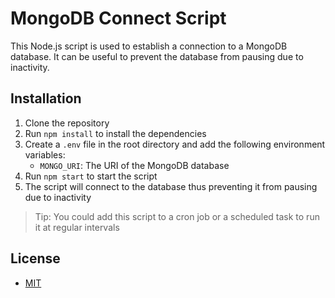 # MongoDB Connect Script

This Node.js script is used to establish a connection to a MongoDB database. It can be useful to prevent the database from pausing due to inactivity.

## Installation

1. Clone the repository
2. Run `npm install` to install the dependencies
3. Create a `.env` file in the root directory and add the following environment variables:
   - `MONGO_URI`: The URI of the MongoDB database
4. Run `npm start` to start the script
5. The script will connect to the database thus preventing it from pausing due to inactivity

> Tip: You could add this script to a cron job or a scheduled task to run it at regular intervals

## License

- [MIT](LICENSE.md)
